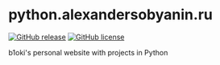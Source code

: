 # python.alexandersobyanin.ru

[![GitHub release](https://img.shields.io/github/release/b1oki/python.alexandersobyanin.ru?maxAge=2592000&style=for-the-badge)](https://github.com/b1oki/python.alexandersobyanin.ru)
[![GitHub license](https://img.shields.io/github/license/b1oki/python.alexandersobyanin.ru?style=for-the-badge)](https://github.com/b1oki/python.alexandersobyanin.ru)

b1oki's personal website with projects in Python
